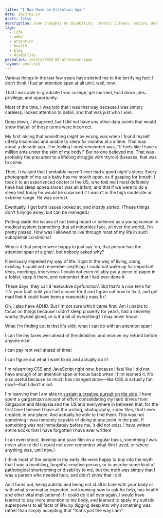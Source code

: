 ```yaml
---
title: "I Now Have an Attention Span"
date: 2023-02-23
draft: false
description: Some thoughts on disability, chronic illness, autism, and learning to ask for help.
tags: 
  - life
  - adhd
  - attention
  - health
  - blog
  - disability
permalink: /posts/2023-02-attention-span
layout: post.njk
---
```


Various things in the last few years have alerted me to the terrifying fact: I don't think I had an attention span at all until, well, now.

That I was able to graduate from college, get married, hold down jobs... privilege, and opportunity.

Most of the time, I was told that I was that way because I was simply careless, lacked attention to detail, and that was just who I was.

Deep down, I disagreed, but I did not have any other data points that would show that all of those terms were incorrect.

My first inkling that something might be wrong was when I found myself utterly insomniac and unable to sleep for months at a a time. That was about a decade ago. The feeling I most remember was, "It feels like I have a million ants under the skin of my body!" But no one believed me. That was probably the precursor to a lifelong struggle with thyroid diseases, that was to come. 

Then, I realized that I probably haven't ever had a good night's sleep. Every photograph of me as a baby has my mouth open, as if gasping for breath. I took it to an experienced doctor in the US, who told me I most definitely have had sleep apnea since I was an infant, and that if we were to do a sleep test today he would be surprised if I wasn't in the high moderate or extreme range. He was correct.

Eventually, I got both issues looked at, and mostly sorted. (These things don't fully go away, but can be managed.)

Putting aside the issues of not being heard or believed as a young woman in medical system (something that all minorities face, all over the world), I'm pretty pissed. How was I allowed to live through most of my life in such suboptimal conditions?

Why is it that people were happy to just say 'oh, that person has the attention span of a gnat', but nobody asked why? 

It seriously impeded my way of life. It got in the way of living, doing, existing. I could not remember anything. I could not wake up for important tests, meetings, interviews. I could not even reliably put a piece of paper in a folder, keep it there, and remember that I had ever done it. 

These days, they call it 'executive dysfunction'. But that's a nice term for 'it's your fault until you find a name for it and figure out how to fix it, and get mad that it could have been a reasonably easy fix'.

Oh, I also have ADHD. But I'm not sure which came first. Am I unable to focus on things because I didn't sleep properly for years, had a severely wonky thyroid gland, or is it a bit of everything? I may never know.

What I'm finding out is that it's wild, what I can do with an attention span!

I can file my taxes well ahead of the deadline, and receive my refund before anyone else!

I can pay rent well ahead of time!

I can figure out what I want to do and actually do it!

I'm relearning CSS and JavaScript right now, because I feel like I did not have enough of an attention span or focus back when I first learned it. It's also useful because so much has changed since—like CSS is actually fun now!—that I don't mind.

I'm learning that I am able to [sustain a creative pursuit on the side](https://micro.popagandhi.com). I have spent a gargantuan amount of effort consolidating my hard drives from Singapore and Malaysia and the US and everywhere in between that, for the first time I believe I have all the writing, photography, video files, that I ever created, in one place. And actually be able to find them. This was not something I was remotely capable of doing at any point in the past. If something was not immediately before me, it did not exist. I have written entire books that I have forgotten I have ever written!

I can even shoot, develop and scan film on a regular basis, something I was never able to do! (I could not even remember what film I used, or where anything was, until now.)

I think most of the people in my early life were happy to buy into the myth that I was a bumbling, forgetful creative person, or to ascribe some kind of pathological shortcoming or disability to me, but the truth was simply that I was a person who needed help, and didn't know that I did.

As it turns out, being autistic and being not at all in tune with your body or with what's normal or expected, not knowing how to ask for help, has health and other vital implications! If I could do it all over again, I would have learned to pay more attention to my body, and learned to apply my autistic superpowers to all facts of life: by digging deep into why something was, rather than simply accepting that "that's just the way I am".